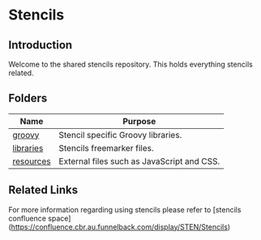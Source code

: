 Stencils
=================

## Introduction
Welcome to the shared stencils repository. This holds everything stencils related.

## Folders
 Name | Purpose 
 --- | --- 
 [groovy](/src) | Stencil specific Groovy libraries. 
 [libraries](/libraries) | Stencils freemarker files. 
 [resources](/resources) | External files such as JavaScript and CSS. 


## Related Links

For more information regarding using stencils please refer to [stencils confluence space] (https://confluence.cbr.au.funnelback.com/display/STEN/Stencils)
